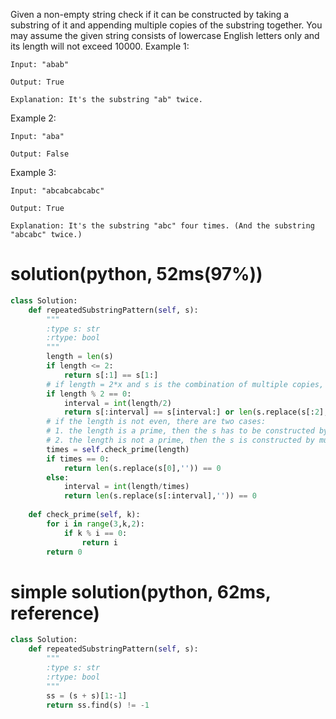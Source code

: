 Given a non-empty string check if it can be constructed by taking a substring of it and appending multiple copies of the substring together. You may assume the given string consists of lowercase English letters only and its length will not exceed 10000.
Example 1:
```
Input: "abab"

Output: True

Explanation: It's the substring "ab" twice.
```
Example 2:
```
Input: "aba"

Output: False
```
Example 3:
```
Input: "abcabcabcabc"

Output: True

Explanation: It's the substring "abc" four times. (And the substring "abcabc" twice.)
```

# solution(python, 52ms(97%))
```python
class Solution:
    def repeatedSubstringPattern(self, s):
        """
        :type s: str
        :rtype: bool
        """
        length = len(s)
        if length <= 2:
            return s[:1] == s[1:]
        # if length = 2*x and s is the combination of multiple copies, then s can be constructed by two copies or multiple copies of two elements.
        if length % 2 == 0:
            interval = int(length/2)
            return s[:interval] == s[interval:] or len(s.replace(s[:2],'')) == 0
        # if the length is not even, there are two cases:
        # 1. the length is a prime, then the s has to be constructed by multiple copies of single element.
        # 2. the length is not a prime, then the s is constructed by multiple copies of elements, whose size is one of the factors of the length.
        times = self.check_prime(length)
        if times == 0:
            return len(s.replace(s[0],'')) == 0
        else:
            interval = int(length/times)
            return len(s.replace(s[:interval],'')) == 0
        
    def check_prime(self, k):
        for i in range(3,k,2):
            if k % i == 0:
                return i
        return 0
```

# simple solution(python, 62ms, reference)
```python
class Solution:
    def repeatedSubstringPattern(self, s):
        """
        :type s: str
        :rtype: bool
        """
        ss = (s + s)[1:-1]
        return ss.find(s) != -1
```

